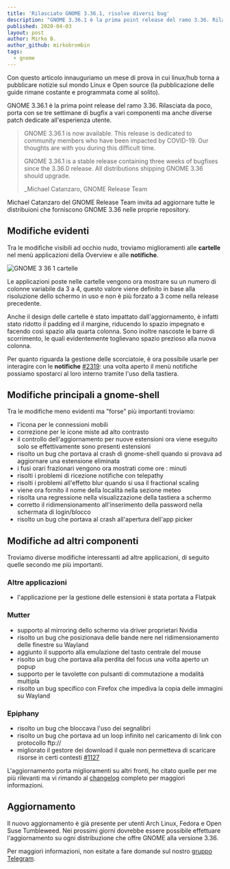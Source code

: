 ```yaml
---
title: 'Rilasciato GNOME 3.36.1, risolve diversi bug'
description: "GNOME 3.36.1 è la prima point release del ramo 3.36. Rilasciata da poco, porta con se tre settima.."
published: 2020-04-03
layout: post
author: Mirko B.
author_github: mirkobrombin
tags:
  - gnome
---
```

Con questo articolo innauguriamo un mese di prova in cui linux/hub torna a pubblicare notizie sul mondo Linux e Open source (la pubblicazione delle guide rimane costante e programmata come al solito).

GNOME 3.36.1 è la prima point release del ramo 3.36. Rilasciata da poco, porta con se tre settimane di bugfix a vari componenti ma anche diverse patch dedicate all'esperienza utente.

> GNOME 3.36.1 is now available. This release is dedicated to community members who have been impacted by COVID-19. Our thoughts are with you during this difficult time.
>  
> GNOME 3.36.1 is a stable release containing three weeks of bugfixes since the 3.36.0 release. All distributions shipping GNOME 3.36 should upgrade.
>   
> _Michael Catanzaro, GNOME Release Team

Michael Catanzaro del GNOME Release Team invita ad aggiornare tutte le distribuioni che forniscono GNOME 3.36 nelle proprie repository.

## Modifiche evidenti
Tra le modifiche visibili ad occhio nudo, troviamo miglioramenti alle **cartelle** nel menù applicazioni della Overview e alle **notifiche**. 

![GNOME 3 36 1 cartelle](storage/GNOME-3-36-1-cartelle.png)

Le applicazioni poste nelle cartelle vengono ora mostrare su un numero di colonne variabile da 3 a 4, questo valore viene definito in base alla risoluzione dello schermo in uso e non è più forzato a 3 come nella release precedente.

Anche il design delle cartelle è stato impattato dall'aggiornamento, è infatti stato ridotto il padding ed il margine, riducendo lo spazio impegnato e facendo così spazio alla quarta colonna. Sono inoltre nascoste le barre di scorrimento, le quali evidentemente toglievano spazio prezioso alla nuova colonna.

Per quanto riguarda la gestione delle scorciatoie, è ora possibile usarle per interagire con le **notifiche** <a href="https://gitlab.gnome.org/GNOME/gnome-shell/-/issues/2319">#2319</a>: una volta aperto il menù notifiche possiamo spostarci al loro interno tramite l'uso della tastiera.

## Modifiche principali a gnome-shell
Tra le modifiche meno evidenti ma "forse" più importanti troviamo:

* l'icona per le connessioni mobili
* correzione per le icone miste ad alto contrasto
* il controllo dell'aggiornamento per nuove estensioni ora viene eseguito solo se effettivamente sono presenti estensioni
* risolto un bug che portava al crash di gnome-shell quando si provava ad aggiornare una estensione eliminata
* i fusi orari frazionari vengono ora mostrati come ore : minuti
* risolti i problemi di ricezione notifiche con telepathy
* risolti i problemi all'effetto blur quando si usa il fractional scaling
* viene ora fornito il nome della località nella sezione meteo
* risolta una regressione nella visualizzazione della tastiera a schermo
* corretto il ridimensionamento all'inserimento della password nella schermata di login/blocco
* risolto un bug che portava al crash all'apertura dell'app picker

## Modifiche ad altri componenti
Troviamo diverse modifiche interessanti ad altre applicazioni, di seguito quelle secondo me più importanti.

### Altre applicazioni
* l'applicazione per la gestione delle estensioni è stata portata a Flatpak

### Mutter
* supporto al mirroring dello schermo via driver proprietari Nvidia
* risolto un bug che posizionava delle bande nere nel ridimensionamento delle finestre su Wayland
* aggiunto il supporto alla emulazione del tasto centrale del mouse
* risolto un bug che portava alla perdita del focus una volta aperto un popup
* supporto per le tavolette con pulsanti di commutazione a modalità multipla
* risolto un bug specifico con Firefox che impediva la copia delle immagini su Wayland

### Epiphany
* risolto un bug che bloccava l'uso dei segnalibri
* risolto un bug che portava ad un loop infinito nel caricamento di link con protocollo ftp://
* migliorato il gestore dei download il quale non permetteva di scaricare risorse in certi contesti <a href="https://gitlab.gnome.org/GNOME/epiphany/-/issues/1127">#1127</a>

L'aggiornamento porta miglioramenti su altri fronti, ho citato quelle per me più rilevanti ma vi rimando al <a href="https://download.gnome.org/core/3.36/3.36.1/NEWS">changelog</a> completo per maggiori informazioni.

## Aggiornamento
Il nuovo aggiornamento è già presente per utenti Arch Linux, Fedora e Open Suse Tumbleweed. Nei prossimi giorni dovrebbe essere possibile effettuare l'aggiornamento su ogni distribuzione che offre GNOME alla versione 3.36.

Per maggiori informazioni, non esitate a fare domande sul nostro <a href="https://t.me/linuxpeople">gruppo Telegram</a>.